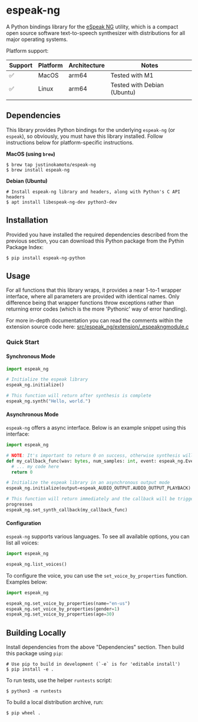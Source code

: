 # espeak-ng

A Python bindings library for the [eSpeak NG](https://github.com/espeak-ng/espeak-ng?tab=readme-ov-file) utility, which is a compact open source software text-to-speech synthesizer with distributions for all major operating systems.

Platform support:

| Support | Platform | Architecture | Notes                       |
|---------|----------|--------------|-----------------------------|
| ✅      | MacOS    | arm64        | Tested with M1              |
| ✅      | Linux    | arm64        | Tested with Debian (Ubuntu) |
|         |          |              |                             |

## Dependencies

This library provides Python bindings for the underlying `espeak-ng`
(or `espeak`), so obviously, you must have this library
installed. Follow instructions below for platform-specific
instructions.

**MacOS (using `brew`)**

```
$ brew tap justinokamoto/espeak-ng
$ brew install espeak-ng
```

**Debian (Ubuntu)**

```
# Install espeak-ng library and headers, along with Python's C API headers
$ apt install libespeak-ng-dev python3-dev
```

## Installation

Provided you have installed the required dependencies described from
the previous section, you can download this Python package from the
Pythin Package Index:

```
$ pip install espeak-ng-python
```

## Usage

For all functions that this library wraps, it provides a near 1-to-1
wrapper interface, where all parameters are provided with identical
names. Only difference being that wrapper functions throw exceptions
rather than returning error codes (which is the more 'Pythonic' way of
error handling).

For more in-depth documentation you can read the comments within the
extension source code here:
[src/espeak\_ng/extension/\_espeakngmodule.c](https://github.com/justinokamoto/espeak-ng-python/blob/main/src/espeak_ng/extension/_espeakngmodule.c)

### Quick Start

#### Synchronous Mode

```python
import espeak_ng

# Initialize the espeak library
espeak_ng.initialize()

# This function will return after synthesis is complete
espeak_ng.synth("Hello, world.")
```

#### Asynchronous Mode

`espeak-ng` offers a async interface. Below is an example snippet using
this interface:

```python
import espeak_ng

# NOTE: It's important to return 0 on success, otherwise synthesis will stop
def my_callback_func(wav: bytes, num_samples: int, event: espeak_ng.Event) -> int:
  # ... my code here
  return 0

# Initialize the espeak library in an asynchronous output mode
espeak_ng.initialize(output=espeak_AUDIO_OUTPUT.AUDIO_OUTPUT_PLAYBACK)

# This function will return immediately and the callback will be triggered as the synthesis
progresses
espeak_ng.set_synth_callback(my_callback_func)
```

#### Configuration

`espeak-ng` supports various languages. To see all available options, you can list all voices:

```python
import espeak_ng

espeak_ng.list_voices()
```

To configure the voice, you can use the `set_voice_by_properties` function. Examples below:

```python
import espeak_ng

espeak_ng.set_voice_by_properties(name="en-us")
espeak_ng.set_voice_by_properties(gender=1)
espeak_ng.set_voice_by_properties(age=30)
```

## Building Locally

Install dependencies from the above "Dependencies" section. Then build this package using `pip`:

```
# Use pip to build in development (`-e` is for 'editable install')
$ pip install -e .
```

To run tests, use the helper `runtests` script:

```
$ python3 -m runtests
```

To build a local distribution archive, run:

```
$ pip wheel .
```

